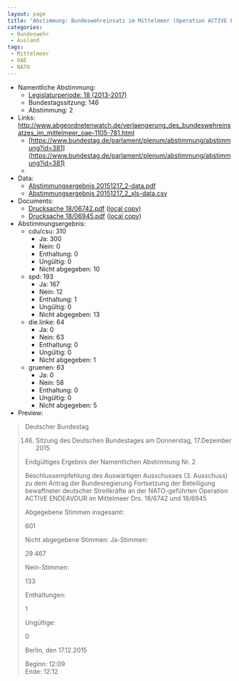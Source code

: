 ```yaml
---
layout: page
title: "Abstimmung: Bundeswehreinsatz im Mittelmeer (Operation ACTIVE ENDEAVOUR)"
categories:
 - Bundeswehr
 - Ausland
tags:
 - Mittelmeer
 - OAE
 - NATO
---
```


* Namentliche Abstimmung:
    * [Legislaturperiode: 18 (2013-2017)](https://de.wikipedia.org/wiki/18._Deutscher_Bundestag)
    * Bundestagssitzung: 146
    * Abstimmung: 2
* Links: http://www.abgeordnetenwatch.de/verlaengerung_des_bundeswehreinsatzes_im_mittelmeer_oae-1105-781.html
    * [https://www.bundestag.de/parlament/plenum/abstimmung/abstimmung?id=381](https://www.bundestag.de/parlament/plenum/abstimmung/abstimmung?id=381)
    * 
* Data: 
    * [Abstimmungsergebnis 20151217_2-data.pdf](/res/abstimmungsliste/20151217_2-data.pdf)
    * [Abstimmungsergebnis 20151217_2_xls-data.csv](/res/abstimmungsliste/analyses/20151217_2_xls-data.csv)
* Documents: 
    * [Drucksache 18/06742.pdf](http://dip21.bundestag.de/dip21/btd/18/067/1806742.pdf) ([local copy](/res/abstimmungsdaten/018-146-02/1806742.pdf))
    * [Drucksache 18/06945.pdf](http://dip21.bundestag.de/dip21/btd/18/069/1806945.pdf) ([local copy](/res/abstimmungsdaten/018-146-02/1806945.pdf))
* Abstimmungsergebnis:
    * cdu/csu: 310
        * Ja: 300
        * Nein: 0
        * Enthaltung: 0
        * Ungültig: 0
        * Nicht abgegeben: 10
    * spd: 193
        * Ja: 167
        * Nein: 12
        * Enthaltung: 1
        * Ungültig: 0
        * Nicht abgegeben: 13
    * die.linke: 64
        * Ja: 0
        * Nein: 63
        * Enthaltung: 0
        * Ungültig: 0
        * Nicht abgegeben: 1
    * gruenen: 63
        * Ja: 0
        * Nein: 58
        * Enthaltung: 0
        * Ungültig: 0
        * Nicht abgegeben: 5
* Preview: 
> Deutscher Bundestag
> 
> 146. Sitzung des Deutschen Bundestages
> am Donnerstag, 17.Dezember 2015
> 
> Endgültiges Ergebnis der Namentlichen Abstimmung Nr. 2
> 
> Beschlussempfehlung des Auswärtigen Ausschusses (3. Ausschuss) zu dem Antrag der
> Bundesregierung
> Fortsetzung der Beteiligung bewaffneter deutscher Streitkräfte an der NATO-geführten
> Operation ACTIVE ENDEAVOUR im Mittelmeer
> Drs. 18/6742 und 18/6945
> 
> Abgegebene Stimmen insgesamt:
> 
> 601
> 
> Nicht abgegebene Stimmen:
> Ja-Stimmen:
> 
> 29
> 467
> 
> Nein-Stimmen:
> 
> 133
> 
> Enthaltungen:
> 
> 1
> 
> Ungültige:
> 
> 0
> 
> Berlin, den 17.12.2015
> 
> Beginn: 12:09  
> Ende: 12:12
